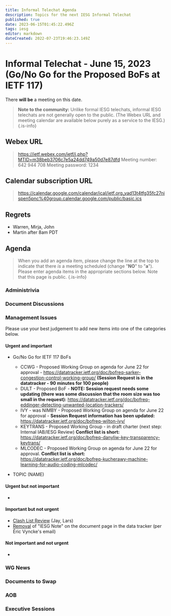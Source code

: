 ```yaml
---
title: Informal Telechat Agenda
description: Topics for the next IESG Informal Telechat
published: true
date: 2023-06-15T01:45:22.496Z
tags: iesg
editor: markdown
dateCreated: 2022-07-23T19:46:23.149Z
---
```


# Informal Telechat - June 15, 2023 (Go/No Go for the Proposed BoFs at IETF 117)
 There **will be** a meeting on this date.

> **Note to the community:** Unlike formal IESG telechats, informal IESG telechats are not generally open to the public. (The Webex URL and meeting calendar are available below purely as a service to the IESG.)
{.is-info}


## Webex URL

> https://ietf.webex.com/ietf/j.php?MTID=m38beb3706c7e5a24dd749a50d7e87dfd
Meeting number: 642 944 708
Meeting password: 1234 

## Calendar subscription URL

> https://calendar.google.com/calendar/ical/ietf.org_vad13t4tfg35fc27nispen5pnc%40group.calendar.google.com/public/basic.ics


## Regrets
* Warren, Mirja, John
* Martin after 8am PDT

## Agenda

> When you add an agenda item, please change the line at the top to indicate that there *is* a meeting scheduled (change "**NO**" to "**a**"). Please enter agenda items in the appropriate sections below.
Note that this page is public.
{.is-info}

### Administrivia

### Document Discussions

### Management Issues

Please use your best judgement to add new items into one of the categories below.

#### Urgent and important
* Go/No Go for IETF 117 BoFs
    * CCWG - Proposed Working Group on agenda for June 22 for approval - https://datatracker.ietf.org/doc/bofreq-sarker-congestion-control-working-group/ **(Session Request is in the datatracker - 90 minutes for 100 people)**
    * DULT - Proposed BoF - **NOTE: Session request needs some updating (there was some discussion that the room size was too small in the request):** https://datatracker.ietf.org/doc/bofreq-eddinger-detecting-unwanted-location-trackers/
    * IVY - was NIMBY - Proposed Working Group on agenda for June 22 for approval - **Session Request information has been updated:**  https://datatracker.ietf.org/doc/bofreq-wilton-ivy/ 
    * KEYTRANS - Proposed Working Group - in draft charter (next step: Internal IAB/IESG Review) **Conflict list is short:** https://datatracker.ietf.org/doc/bofreq-danyliw-key-transparency-keytrans/
    * MLCODEC - Proposed Working Group on agenda for June 22 for approval. **Conflict list is short:** https://datatracker.ietf.org/doc/bofreq-kucherawy-machine-learning-for-audio-coding-mlcodec/

* TOPIC (NAME)


#### Urgent but not important
*

#### Important but not urgent
* [Clash List Review](https://www.ietf.org/how/meetings/planning/clash-list/) (Jay, Lars)
* [Removal](https://github.com/ietf-tools/datatracker/issues/5690) of "IESG Note" on the document page in the data tracker (per Éric Vyncke's email)

#### Not important and not urgent
* 


### WG News 

### Documents to Swap 

### AOB

### Executive Sessions

